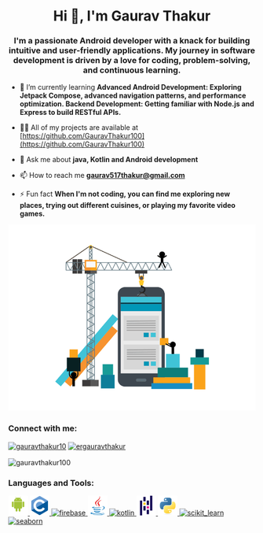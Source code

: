 <h1 align="center">Hi 👋, I'm Gaurav Thakur</h1>
<h3 align="center">I'm a passionate Android developer with a knack for building intuitive and user-friendly applications. My journey in software development is driven by a love for coding, problem-solving, and continuous learning.</h3>

- 🌱 I’m currently learning **Advanced Android Development: Exploring Jetpack Compose, advanced navigation patterns, and performance optimization. Backend Development: Getting familiar with Node.js and Express to build RESTful APIs.**

- 👨‍💻 All of my projects are available at [https://github.com/GauravThakur100](https://github.com/GauravThakur100)

- 💬 Ask me about **java, Kotlin and Android development**

- 📫 How to reach me **gaurav517thakur@gmail.com**

- ⚡ Fun fact **When I'm not coding, you can find me exploring new places, trying out different cuisines, or playing my favorite video games.**

<p align="center">
<img src="mob-dev.gif" alt="GIF" />
</p>

<h3 align="left">Connect with me:</h3>
<p align="left">
<a href="https://linkedin.com/in/gauravthakur10" target="blank"><img align="center" src="https://raw.githubusercontent.com/rahuldkjain/github-profile-readme-generator/master/src/images/icons/Social/linked-in-alt.svg" alt="gauravthakur10" height="30" width="40" /></a>
<a href="https://kaggle.com/ergauravthakur" target="blank"><img align="center" src="https://raw.githubusercontent.com/rahuldkjain/github-profile-readme-generator/master/src/images/icons/Social/kaggle.svg" alt="ergauravthakur" height="30" width="40" /></a>
  
</p>
<p><img align="center" src="https://github-readme-stats.vercel.app/api/top-langs?username=gauravthakur100&show_icons=true&locale=en&layout=compact" alt="gauravthakur100" /></p>
<h3 align="left">Languages and Tools:</h3>
<p align="left"> 
<a href="https://developer.android.com" target="_blank" rel="noreferrer"> 
<img src="https://raw.githubusercontent.com/devicons/devicon/master/icons/android/android-original-wordmark.svg" alt="android" width="40" height="40"/> 
</a> 
<a href="https://www.cprogramming.com/" target="_blank" rel="noreferrer"> 
<img src="https://raw.githubusercontent.com/devicons/devicon/master/icons/c/c-original.svg" alt="c" width="40" height="40"/> 
</a> 
<a href="https://firebase.google.com/" target="_blank" rel="noreferrer"> 
<img src="https://www.vectorlogo.zone/logos/firebase/firebase-icon.svg" alt="firebase" width="40" height="40"/> 
</a> 
<a href="https://www.java.com" target="_blank" rel="noreferrer"> 
<img src="https://raw.githubusercontent.com/devicons/devicon/master/icons/java/java-original.svg" alt="java" width="40" height="40"/> 
</a> 
<a href="https://kotlinlang.org" target="_blank" rel="noreferrer"> 
<img src="https://www.vectorlogo.zone/logos/kotlinlang/kotlinlang-icon.svg" alt="kotlin" width="40" height="40"/> 
</a> 
<a href="https://pandas.pydata.org/" target="_blank" rel="noreferrer"> 
<img src="https://raw.githubusercontent.com/devicons/devicon/2ae2a900d2f041da66e950e4d48052658d850630/icons/pandas/pandas-original.svg" alt="pandas" width="40" height="40"/> 
</a> 
<a href="https://www.python.org" target="_blank" rel="noreferrer"> 
<img src="https://raw.githubusercontent.com/devicons/devicon/master/icons/python/python-original.svg" alt="python" width="40" height="40"/> 
</a> 
<a href="https://scikit-learn.org/" target="_blank" rel="noreferrer"> 
<img src="https://upload.wikimedia.org/wikipedia/commons/0/05/Scikit_learn_logo_small.svg" alt="scikit_learn" width="40" height="40"/> 
</a> 
<a href="https://seaborn.pydata.org/" target="_blank" rel="noreferrer"> 
<img src="https://seaborn.pydata.org/_images/logo-mark-lightbg.svg" alt="seaborn" width="40" height="40"/> 
</a> 
</p>


